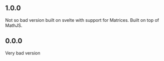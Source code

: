 ## 1.0.0

Not so bad version built on svelte with support for Matrices. Built on top of MathJS.

## 0.0.0

Very bad version